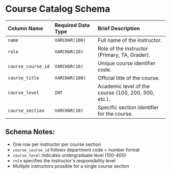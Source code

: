 # Course Catalog Schema

| Column Name | Required Data Type | Brief Description |
| :--- | :--- | :--- |
| `name` | `VARCHAR(100)` | Full name of the instructor. |
| `role` | `VARCHAR(20)` | Role of the instructor (Primary, TA, Grader). |
| `course_course_id` | `VARCHAR(10)` | Unique course identifier code. |
| `course_title` | `VARCHAR(100)` | Official title of the course. |
| `course_level` | `INT` | Academic level of the course (100, 200, 300, etc.). |
| `course_section` | `VARCHAR(10)` | Specific section identifier for the course. |

## Schema Notes:
- One row per instructor per course section
- `course_course_id` follows department code + number format
- `course_level` indicates undergraduate level (100-400)
- `role` specifies the instructor's responsibility level
- Multiple instructors possible for a single course section

